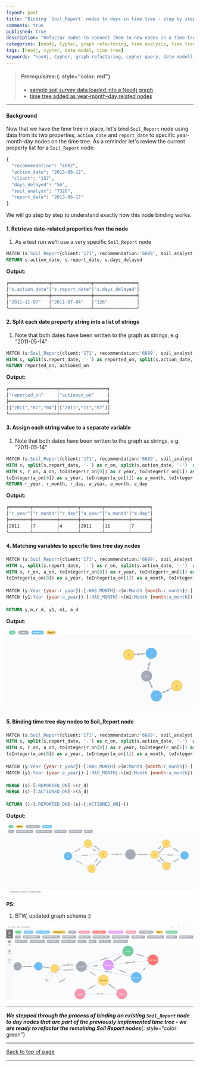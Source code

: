 ```yaml
---
layout: post
title: "Binding `Soil_Report` nodes to days in time tree - step by step"
comments: true
published: true
description: "Refactor nodes to connect them to new nodes in a time tree"
categories: [neo4j, Cypher, graph refactoring, time analysis, time tree]
tags: [neo4j, cypher, date model, time tree]
keywords: "neo4j, Cypher, graph refactoring, cypher query, date modelling, time analysis, time tree"
---
```


> #### *Prerequisites:*{: style="color: red"}
> - [sample soil survey data loaded into a Neo4j graph](/2018/Import-CSV-data-into-Docker-Neo4j-container/)
> - [time tree added as year-month-day related nodes](/2018/Generating-a-time-tree-in-Cypher/)

---

#### Background

Now that we have the time tree in place, let's bind `Soil_Report` node using data from its two properties, `action_date` and `report_date` to specific year-month-day nodes on the time tree. As a reminder let's review the current property list for a `Soil_Report` node:

```python
{
  "recommendation": "4082",
  "action_date": "2013-08-12",
  "client": "157",
  "days_delayed": "56",
  "soil_analyst": "7320",
  "report_date": "2013-06-17"
}
```
We will go step by step to understand exactly how this node binding works.


#### 1. Retrieve date-related properties fron the node

1. As a test run we'll use a very specific `Soil_Report` node

```sql
MATCH (s:Soil_Report{client:'171', recommendation:'6689', soil_analyst:'576'})
RETURN s.action_date, s.report_date, s.days_delayed
```
__Output:__
    
 ```bash
╒═══════════════╤═══════════════╤════════════════╕
│"s.action_date"│"s.report_date"│"s.days_delayed"│
╞═══════════════╪═══════════════╪════════════════╡
│"2011-11-07"   │"2011-07-04"   │"126"           │
└───────────────┴───────────────┴────────────────┘
```

#### 2. Split each date property string into a list of strings

1. Note that both dates have been written to the graph as strings, e.g. "2011-05-14"

```sql
MATCH (s:Soil_Report{client:'171', recommendation:'6689', soil_analyst:'576'})
WITH s, split(s.report_date, '-') as reported_on, split(s.action_date, '-')  as actioned_on
RETURN reported_on, actioned_on
```
__Output:__
    
 ```bash
╒══════════════════╤══════════════════╕
│"reported_on"     │"actioned_on"     │
╞══════════════════╪══════════════════╡
│["2011","07","04"]│["2011","11","07"]│
└──────────────────┴──────────────────┘
```

#### 3. Assign each string value to a separate variable

1. Note that both dates have been written to the graph as strings, e.g. "2011-05-14"

```sql
MATCH (s:Soil_Report{client:'171', recommendation:'6689', soil_analyst:'576'})
WITH s, split(s.report_date, '-') as r_on, split(s.action_date, '-')  as a_on
WITH s, r_on, a_on, toInteger(r_on[0]) as r_year, toInteger(r_on[1]) as r_month, toInteger(r_on[2]) as r_day,
toInteger(a_on[0]) as a_year, toInteger(a_on[1]) as a_month, toInteger(a_on[2]) as a_day
RETURN r_year, r_month, r_day, a_year, a_month, a_day
```
__Output:__
    
 ```bash
╒════════╤═════════╤═══════╤════════╤═════════╤═══════╕
│"r_year"│"r_month"│"r_day"│"a_year"│"a_month"│"a_day"│
╞════════╪═════════╪═══════╪════════╪═════════╪═══════╡
│2011    │7        │4      │2011    │11       │7      │
└────────┴─────────┴───────┴────────┴─────────┴───────┘
```

#### 4. Matching variables to specific time tree day nodes
 
```sql
MATCH (s:Soil_Report{client:'171', recommendation:'6689', soil_analyst:'576'})
WITH s, split(s.report_date, '-') as r_on, split(s.action_date, '-')  as a_on
WITH s, r_on, a_on, toInteger(r_on[0]) as r_year, toInteger(r_on[1]) as r_month, toInteger(r_on[2]) as r_day,
toInteger(a_on[0]) as a_year, toInteger(a_on[1]) as a_month, toInteger(a_on[2]) as a_day

MATCH (y:Year {year:r_year})-[:HAS_MONTH]->(m:Month {month:r_month})-[:HAS_DAY]->(r_d:Day {day:r_day})
MATCH (y1:Year {year:a_year})-[:HAS_MONTH]->(m1:Month {month:a_month})-[:HAS_DAY]->(a_d:Day {day:a_day})

RETURN y,m,r_d, y1, m1, a_d
```
__Output:__ 

![Matching variables to time tree](/assets/images/time_tree_match_to_vars.png)


#### 5. Binding time tree day nodes to Soil_Report node
 
```sql
MATCH (s:Soil_Report{client:'171', recommendation:'6689', soil_analyst:'576'})
WITH s, split(s.report_date, '-') as r_on, split(s.action_date, '-')  as a_on
WITH s, r_on, a_on, toInteger(r_on[0]) as r_year, toInteger(r_on[1]) as r_month, toInteger(r_on[2]) as r_day,
toInteger(a_on[0]) as a_year, toInteger(a_on[1]) as a_month, toInteger(a_on[2]) as a_day

MATCH (y:Year {year:r_year})-[:HAS_MONTH]->(m:Month {month:r_month})-[:HAS_DAY]->(r_d:Day {day:r_day})
MATCH (y1:Year {year:a_year})-[:HAS_MONTH]->(m1:Month {month:a_month})-[:HAS_DAY]->(a_d:Day {day:a_day})

MERGE (s)-[:REPORTED_ON]->(r_d)
MERGE (s)-[:ACTIONED_ON]->(a_d)

RETURN ()-[:REPORTED_ON]-(s)-[:ACTIONED_ON]-()
```
__Output:__ 

![Nodes bound to time tree](/assets/images/time_tree_bound_nodes.png)


__PS:__ 

1. BTW, updated graph schema :)

![New graph database schema](/assets/images/soil_survey_meta_graph_II.png)
 
 
---
***We stepped through the process of binding an existing `Soil_Report` node to day nodes that are part of the previously implemented time tree - we are ready to refactor the remaining Soil Report nodes***{: style="color: green"}

---
[Back to top of page](#)

---


